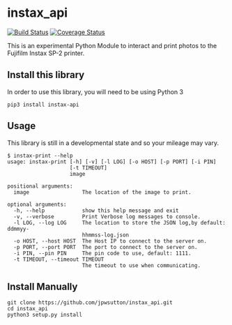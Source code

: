 # instax_api

[![Build Status](https://img.shields.io/travis/jpwsutton/instax_api/master.svg)](https://travis-ci.org/jpwsutton/instax_api)
[![Coverage Status](https://img.shields.io/coveralls/jpwsutton/instax_api/master.svg)](https://coveralls.io/github/jpwsutton/instax_api?branch=master)

This is an experimental Python Module to interact and print photos to the Fujifilm Instax SP-2 printer.


## Install this library

In order to use this library, you will need to be using Python 3

```
pip3 install instax-api
```

## Usage

This library is still in a developmental state and so your mileage may vary.

```
$ instax-print --help
usage: instax-print [-h] [-v] [-l LOG] [-o HOST] [-p PORT] [-i PIN]
                    [-t TIMEOUT]
                    image

positional arguments:
  image                 The location of the image to print.

optional arguments:
  -h, --help            show this help message and exit
  -v, --verbose         Print Verbose log messages to console.
  -l LOG, --log LOG     The location to store the JSON log,by default: ddmmyy-
                        hhmmss-log.json
  -o HOST, --host HOST  The Host IP to connect to the server on.
  -p PORT, --port PORT  The port to connect to the server on.
  -i PIN, --pin PIN     The pin code to use, default: 1111.
  -t TIMEOUT, --timeout TIMEOUT
                        The timeout to use when communicating.
```

## Install Manually

```
git clone https://github.com/jpwsutton/instax_api.git
cd instax_api
python3 setup.py install
```
